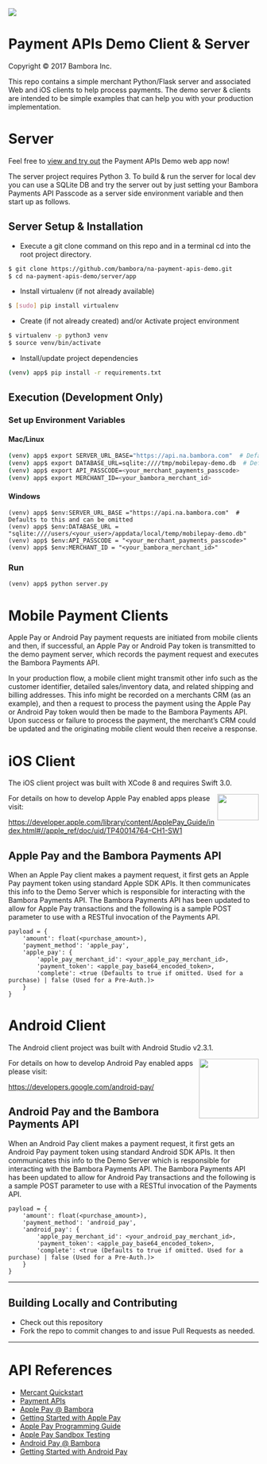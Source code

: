 <img src="https://cdn.na.bambora.com/resources/logos/bambora-logo180x92.png" />

# Payment APIs Demo Client & Server

Copyright © 2017 Bambora Inc.

This repo contains a simple merchant Python/Flask server and associated Web and iOS clients to help process payments. 
The demo server & clients are intended to be simple examples that can help you with your production implementation.

# Server

Feel free to [view and try out](https://demo.na.bambora.com) the Payment APIs Demo web app now!

The server project requires Python 3. To build & run the server for local dev you can use a SQLite DB and 
try the server out by just setting your Bambora Payments API Passcode as a server side environment variable 
and then start up as follows.

## Server Setup & Installation

* Execute a git clone command on this repo and in a terminal cd into the root project directory.
```bash
$ git clone https://github.com/bambora/na-payment-apis-demo.git
$ cd na-payment-apis-demo/server/app
```

* Install virtualenv (if not already available)
```bash
$ [sudo] pip install virtualenv
```

* Create (if not already created) and/or Activate project environment
```bash
$ virtualenv -p python3 venv
$ source venv/bin/activate
```

* Install/update project dependencies
```bash
(venv) app$ pip install -r requirements.txt
```

## Execution (Development Only)

### Set up Environment Variables
#### Mac/Linux
```bash
(venv) app$ export SERVER_URL_BASE="https://api.na.bambora.com"  # Defaults to this and can be omitted
(venv) app$ export DATABASE_URL=sqlite:////tmp/mobilepay-demo.db  # Defaults to this and can be omitted
(venv) app$ export API_PASSCODE=<your_merchant_payments_passcode>
(venv) app$ export MERCHANT_ID=<your_bambora_merchant_id>
```

#### Windows
```
(venv) app$ $env:SERVER_URL_BASE ="https://api.na.bambora.com"  # Defaults to this and can be omitted
(venv) app$ $env:DATABASE_URL = "sqlite:////users/<your_user>/appdata/local/temp/mobilepay-demo.db"
(venv) app$ $env:API_PASSCODE = "<your_merchant_payments_passcode>"
(venv) app$ $env:MERCHANT_ID = "<your_bambora_merchant_id>"
```

### Run 
```
(venv) app$ python server.py
```

# Mobile Payment Clients

Apple Pay or Android Pay payment requests are initiated from mobile clients and then, if successful, an Apple Pay or 
Android Pay token is transmitted to the demo payment server, which records the payment request and executes the Bambora 
Payments API.

In your production flow, a mobile client might transmit other info such as the customer identifier, 
detailed sales/inventory data, and related shipping and billing addresses. This info might be recorded 
on a merchants CRM (as an example), and then a request to process the payment using the Apple Pay or 
Android Pay token would then be made to the Bambora Payments API. Upon success or failure to process 
the payment, the merchant’s CRM could be updated and the originating mobile client would then receive a response.

# iOS Client

The iOS client project was built with XCode 8 and requires Swift 3.0.

<img width="83" height="53" align="right" src="http://images.apple.com/v/apple-pay/f/images/overview/apple_pay_logo_large_2x.png">

For details on how to develop Apple Pay enabled apps please visit:

https://developer.apple.com/library/content/ApplePay_Guide/index.html#//apple_ref/doc/uid/TP40014764-CH1-SW1

## Apple Pay and the Bambora Payments API

When an Apple Pay client makes a payment request, it first gets an Apple Pay payment token using standard Apple SDK 
APIs. It then communicates this info to the Demo Server which is responsible for interacting with the 
Bambora Payments API. The Bambora Payments API has been updated to allow for Apple Pay transactions 
and the following is a sample POST parameter to use with a RESTful invocation of the Payments API.

```
payload = {
    'amount': float(<purchase_amount>),
    'payment_method': 'apple_pay',
    'apple_pay': {
        'apple_pay_merchant_id': <your_apple_pay_merchant_id>,
        'payment_token': <apple_pay_base64_encoded_token>,
        'complete': <true (Defaults to true if omitted. Used for a purchase) | false (Used for a Pre-Auth.)>
    }
}
```

# Android Client

The Android client project was built with Android Studio v2.3.1.

<img width="120" align="right" src="https://www.android.com/static/2016/img/pay/androidpaylogo-outlined.png">

For details on how to develop Android Pay enabled apps please visit:

https://developers.google.com/android-pay/

## Android Pay and the Bambora Payments API

When an Android Pay client makes a payment request, it first gets an Android Pay payment token using standard Android 
SDK APIs. It then communicates this info to the Demo Server which is responsible for interacting with the 
Bambora Payments API. The Bambora Payments API has been updated to allow for Android Pay transactions 
and the following is a sample POST parameter to use with a RESTful invocation of the Payments API.

```
payload = {
    'amount': float(<purchase_amount>),
    'payment_method': 'android_pay',
    'android_pay': {
        'apple_pay_merchant_id': <your_android_pay_merchant_id>,
        'payment_token': <apple_pay_base64_encoded_token>,
        'complete': <true (Defaults to true if omitted. Used for a purchase) | false (Used for a Pre-Auth.)>
    }
}
```

---

<a name="contributing"/>

## Building Locally and Contributing

 * Check out this repository
 * Fork the repo to commit changes to and issue Pull Requests as needed.

---

# API References
* [Mercant Quickstart](https://dev.na.bambora.com/docs/guides/merchant_quickstart/)
* [Payment APIs](https://dev.na.bambora.com/docs/references/payment_APIs)
* [Apple Pay @ Bambora](https://dev.na.bambora.com/docs/guides/apple_pay/)
* [Getting Started with Apple Pay](https://developer.apple.com/apple-pay/get-started/)
* [Apple Pay Programming Guide](https://developer.apple.com/library/content/ApplePay_Guide/)
* [Apple Pay Sandbox Testing](https://developer.apple.com/support/apple-pay-sandbox/)
* [Android Pay @ Bambora](https://dev.na.bambora.com/docs/guides/android_pay/)
* [Getting Started with Android Pay](https://www.android.com/pay/)
